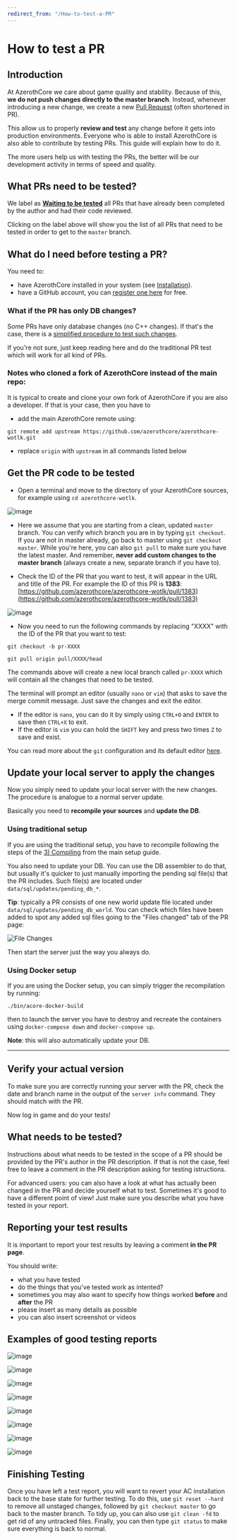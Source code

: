 ```yaml
---
redirect_from: "/How-to-test-a-PR"
---
```


# How to test a PR

## Introduction

At AzerothCore we care about game quality and stability. Because of this, **we do not push changes directly to the master branch**. Instead, whenever introducing a new change, we create a new [Pull Request](https://help.github.com/articles/about-pull-requests/) (often shortened in PR).

This allow us to properly **review and test** any change before it gets into production environments. Everyone who is able to install AzerothCore is also able to contribute by testing PRs. This guide will explain how to do it.

The more users help us with testing the PRs, the better will be our development activity in terms of speed and quality.

## What PRs need to be tested?

We label as [**Waiting to be tested**](https://github.com/azerothcore/azerothcore-wotlk/pulls?q=is%3Apr+is%3Aopen+label%3A%22Waiting+to+be+tested%22) all PRs that have already been completed by the author and had their code reviewed.

Clicking on the label above will show you the list of all PRs that need to be tested in order to get to the `master` branch.

## What do I need before testing a PR?

You need to:

- have AzerothCore installed in your system (see [Installation](https://www.azerothcore.org/wiki/Installation)).
- have a GitHub account, you can [register one here](https://github.com/join) for free.

### What if the PR has only DB changes?

Some PRs have only database changes (no C++ changes). If that's the case, there is a [simplified procedure to test such changes](How-to-test-DB-only-changes).

If you're not sure, just keep reading here and do the traditional PR test which will work for all kind of PRs.

### Notes who cloned a fork of AzerothCore instead of the main repo:

It is typical to create and clone your own fork of AzerothCore if you are also a developer.
If that is your case, then you have to 

- add the main AzerothCore remote using:
```
git remote add upstream https://github.com/azerothcore/azerothcore-wotlk.git
```
- replace `origin` with `upstream` in all commands listed below

## Get the PR code to be tested

- Open a terminal and move to the directory of your AzerothCore sources, for example using `cd azerothcore-wotlk`.

![image](https://user-images.githubusercontent.com/75517/52176403-b6708480-27b2-11e9-93b0-9f3d3232e817.png)

- Here we assume that you are starting from a clean, updated `master` branch. You can verify which branch you are in by typing `git checkout`. If you are not in master already, go back to master using `git checkout master`. While you're here, you can also `git pull` to make sure you have the latest master. And remember, **never add custom changes to the master branch** (always create a new, separate branch if you have to).

- Check the ID of the PR that you want to test, it will appear in the URL and title of the PR. For example the ID of this PR is **1383**:  [https://github.com/azerothcore/azerothcore-wotlk/pull/1383](https://github.com/azerothcore/azerothcore-wotlk/pull/1383)

![image](https://user-images.githubusercontent.com/75517/52176395-9ccf3d00-27b2-11e9-9600-64206e7b33bc.png)

- Now you need to run the following commands by replacing "XXXX" with the ID of the PR that you want to test:

```git checkout -b pr-XXXX```

```git pull origin pull/XXXX/head```

The commands above will create a new local branch called `pr-XXXX` which will contain all the changes that need to be tested.

The terminal will prompt an editor (usually `nano` or `vim`) that asks to save the merge commit message. Just save the changes and exit the editor. 

- If the editor is `nano`, you can do it by simply using `CTRL+O` and `ENTER` to save then `CTRL+X` to exit.
- If the editor is `vim` you can hold the `SHIFT` key and press two times `Z` to save and exist.

You can read more about the `git` configuration and its default editor [here](http://web.mit.edu/6.005/www/fa14/tutorial/git/config.html).

## Update your local server to apply the changes

Now you simply need to update your local server with the new changes. The procedure is analogue to a normal server update.

Basically you need to **recompile your sources** and **update the DB**.

### Using traditional setup

If you are using the traditional setup, you have to recompile following the steps of the [3) Compiling](Installation#3-compiling) from the main setup guide.

You also need to update your DB. You can use the DB assembler to do that, but usually it's quicker to just manually importing the pending sql file(s) that the PR includes. Such file(s) are located under `data/sql/updates/pending_db_*`.

**Tip**: typically a PR consists of one new world update file located under `data/sql/updates/pending_db_world`. You can check which files have been added to spot any added sql files going to the "Files changed" tab of the PR page:

![File Changes](https://user-images.githubusercontent.com/75517/52176720-ea4da900-27b6-11e9-8459-d58adf7fd50c.png)

Then start the server just the way you always do.

### Using Docker setup

If you are using the Docker setup, you can simply trigger the recompilation by running:

```./bin/acore-docker-build```

then to launch the server you have to destroy and recreate the containers using `docker-compose down` and `docker-compose up`.

**Note**: this will also automatically update your DB.

-----

## Verify your actual version

To make sure you are correctly running your server with the PR, check the date and branch name in the output of the `server info` command. They should match with the PR.

Now log in game and do your tests!

## What needs to be tested?

Instructions about what needs to be tested in the scope of a PR should be provided by the PR's author in the PR description. If that is not the case, feel free to leave a comment in the PR description asking for testing istructions.

For advanced users: you can also have a look at what has actually been changed in the PR and decide yourself what to test. Sometimes it's good to have a different point of view! Just make sure you describe what you have tested in your report.

## Reporting your test results

It is important to report your test results by leaving a comment **in the PR page**.

You should write:

- what you have tested
- do the things that you've tested work as intented?
- sometimes you may also want to specify how things worked **before** and **after** the PR
- please insert as many details as possible
- you can also insert screenshot or videos

## Examples of good testing reports

![image](https://user-images.githubusercontent.com/75517/52176856-1702c000-27b9-11e9-9030-48fe01669247.png)

![image](https://user-images.githubusercontent.com/75517/52176862-3bf73300-27b9-11e9-8852-51624d882ccd.png)

![image](https://user-images.githubusercontent.com/75517/52176828-980d8780-27b8-11e9-9fcc-071d64176022.png)

![image](https://user-images.githubusercontent.com/75517/52176837-becbbe00-27b8-11e9-9b42-94a9521b6647.png)

![image](https://user-images.githubusercontent.com/75517/52176842-cee39d80-27b8-11e9-97e6-25f272a346bd.png)

![image](https://user-images.githubusercontent.com/75517/52176846-ea4ea880-27b8-11e9-9497-919cec1e22ff.png)

![image](https://user-images.githubusercontent.com/75517/52176849-02262c80-27b9-11e9-927f-687dcc43cb26.png)

![image](https://user-images.githubusercontent.com/75517/52176867-44e80480-27b9-11e9-9f43-070e4edcb77d.png)

## Finishing Testing

Once you have left a test report, you will want to revert your AC installation back to the base state for further testing. To do this, use `git reset --hard` to remove all unstaged changes, followed by `git checkout master` to go back to the master branch. To tidy up, you can also use `git clean -fd` to get rid of any untracked files. Finally, you can then type `git status` to make sure everything is back to normal.

